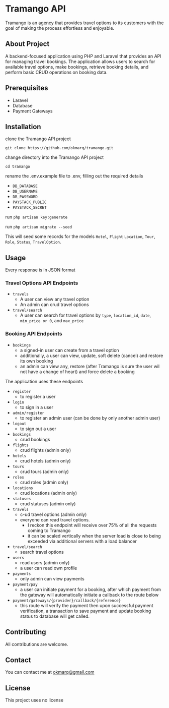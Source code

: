 # Tramango API

Tramango is an agency that provides travel options to its customers with the goal of making the process effortless and enjoyable.

## About Project

A backend-focused application using PHP and Laravel that provides an API for managing travel bookings. The application allows users to search for available travel options, make bookings, retrieve booking details, and perform basic CRUD operations on booking data.

## Prerequisites

- Laravel
- Database
- Payment Gateways

## Installation

clone the Tramango API project

`git clone https://github.com/okmarq/tramango.git`

change directory into the Tramango API project

`cd tramango`

rename the .env.example file to .env, filling out the required details
- `DB_DATABASE`
- `DB_USERNAME`
- `DB_PASSWORD`
- `PAYSTACK_PUBLIC`
- `PAYSTACK_SECRET`

run `php artisan key:generate`

run `php artisan migrate --seed` 

This will seed some records for the models `Hotel`, `Flight` `Location`, `Tour`, `Role`, `Status`, `TravelOption`.

## Usage

Every response is in JSON format

### Travel Options API Endpoints

- `travels`
  - A user can view any travel option
  - An admin can crud travel options
- `travel/search`
  - A user can search for travel options by `type`, `location_id`, `date`, `min_price or 0`, and `max_price`

### Booking API Endpoints

- `bookings`
  - a signed-in user can create from a travel option
  - additionally, a user can view, update, soft delete (cancel) and restore its own booking
  - an admin can view any, restore (after Tramango is sure the user wil not have a change of heart) and force delete a booking

The application uses these endpoints

- `register`
  - to register a user 
- `login`
  - to sign in a user 
- `admin/register`
  - to register an admin user (can be done by only another admin user) 
- `logout`
  - to sign out a user 
- `bookings`
  - crud bookings 
- `flights`
    - crud flights (admin only)
- `hotels`
    - crud hotels (admin only)
- `tours`
    - crud tours (admin only)
- `roles`
    - crud roles (admin only)
- `locations`
    - crud locations (admin only)
- `statuses`
    - crud statuses (admin only)
- `travels`
    - c-ud travel options (admin only)
    - everyone can read travel options. 
      - I reckon this endpoint will receive over 75% of all the requests coming to Tramango
      - it can be scaled vertically when the server load is close to being exceeded via additional servers with a load balancer
- `travel/search`
    - search travel options
- `users`
    - read users (admin only)
    - a user can read own profile
- `payments`
  - only admin can view payments
- `payment/pay`
  - a user can initiate payment for a booking, after which payment from the gateway will automatically initiate a callback to the route below
- `payment/gateways/{provider}/callback/{reference}`
  - this route will verify the payment then upon successful payment verification, a transaction to save payment and update booking status to database will get called. 

## Contributing

All contributions are welcome.

## Contact

You can contact me at [okmarq@gmail.com](mailto:okmarq@gmail.com 'Joel Okoromi')

## License

This project uses no license

